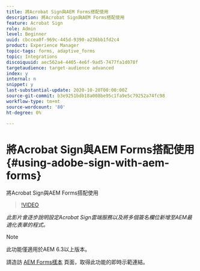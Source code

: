```yaml
---
title: 將Acrobat Sign與AEM Forms搭配使用
description: 將Acrobat Sign與AEM Forms搭配使用
feature: Acrobat Sign
role: Admin
level: Beginner
uuid: cbccea0f-969c-445d-9390-a236bb1fd2c4
product: Experience Manager
topic-tags: forms, adaptive_forms
topic: Integrations
discoiquuid: aec562a4-4405-4e6f-9ad5-7477fa1d078f
targetaudience: target-audience advanced
index: y
internal: n
snippet: y
last-substantial-update: 2020-10-20T00:00:00Z
source-git-commit: b3e9251bdb18a008be95c1fa9e5c79252a74fc98
workflow-type: tm+mt
source-wordcount: '80'
ht-degree: 0%

---
```



# 將Acrobat Sign與AEM Forms搭配使用{#using-adobe-sign-with-aem-forms}

將Acrobat Sign與AEM Forms搭配使用

>[!VIDEO](https://video.tv.adobe.com/v/18696?quality=12&learn=on)

*此影片會逐步說明設定Acrobat Sign雲端服務以及將多個簽名欄位新增至AEM最適化表單的程式。*

>[!NOTE]
>
>此功能僅適用於AEM 6.3以上版本。

請造訪 [AEM Forms樣本](https://forms.enablementadobe.com/content/samples/samples.html?query=0#formsandsign) 頁面，取得此功能的即時示範連結。
